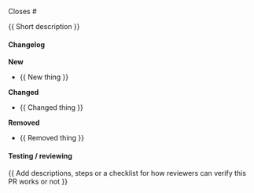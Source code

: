 Closes #

{{ Short description }}

#### Changelog

**New**

- {{ New thing }}

**Changed**

- {{ Changed thing }}

**Removed**

- {{ Removed thing }}

#### Testing / reviewing

{{ Add descriptions, steps or a checklist for how reviewers can verify this PR works or not }}
